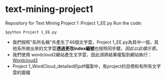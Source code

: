 # text-mining-project1


Repository for Text Mining Project 1 :Project 1_EE.py
Run the code:

```
$python Project 1_EE.py
```
+ 我們按照"系所名稱"共產生了46個文字雲，Project 1_EE.py為其中一個，其他系所做出來的文字雲**透過更改index編號**也按照同步驟，*因此以此檔示意*。
+ 我們使用 wordcloud2網站產生文字雲，因此須將結果複製到網站執行：[Wordcloud2](https://timdream.org/wordcloud2.js/#les-miz)
+ Project 1_WordCloud_detailed的pdf檔案中，有project的目標和有所有文字雲的圖檔
